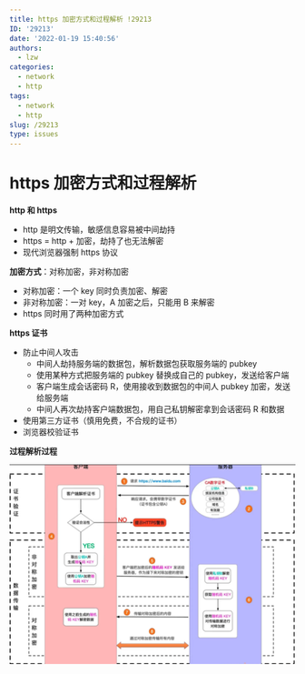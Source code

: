```yaml
---
title: https 加密方式和过程解析 !29213
ID: '29213'
date: '2022-01-19 15:40:56'
authors:
  - lzw
categories:
  - network
  - http
tags:
  - network
  - http
slug: /29213
type: issues
---
```


# https 加密方式和过程解析

**http 和 https**

- http 是明文传输，敏感信息容易被中间劫持
- https = http + 加密，劫持了也无法解密
- 现代浏览器强制 https 协议


**加密方式**：对称加密，非对称加密

- 对称加密：一个 key 同时负责加密、解密
- 非对称加密：一对 key，A 加密之后，只能用 B 来解密
- https 同时用了两种加密方式

**https 证书**

- 防止中间人攻击
  - 中间人劫持服务端的数据包，解析数据包获取服务端的 pubkey
  - 使用某种方式把服务端的 pubkey 替换成自己的 pubkey，发送给客户端
  - 客户端生成会话密码 R，使用接收到数据包的中间人 pubkey 加密，发送给服务端
  - 中间人再次劫持客户端数据包，用自己私钥解密拿到会话密码 R 和数据
- 使用第三方证书（慎用免费，不合规的证书）
- 浏览器校验证书


**过程解析过程**

![](./images/https-20220119161901.png)





